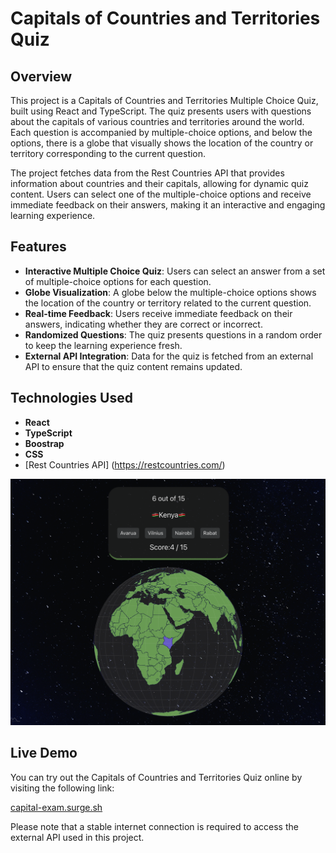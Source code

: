 # Capitals of Countries and Territories Quiz

## Overview

This project is a Capitals of Countries and Territories Multiple Choice Quiz, built using React and TypeScript. The quiz presents users with questions about the capitals of various countries and territories around the world. Each question is accompanied by multiple-choice options, and below the options, there is a globe that visually shows the location of the country or territory corresponding to the current question.

The project fetches data from the Rest Countries API that provides information about countries and their capitals, allowing for dynamic quiz content. Users can select one of the multiple-choice options and receive immediate feedback on their answers, making it an interactive and engaging learning experience.

## Features

- **Interactive Multiple Choice Quiz**: Users can select an answer from a set of multiple-choice options for each question.
- **Globe Visualization**: A globe below the multiple-choice options shows the location of the country or territory related to the current question.
- **Real-time Feedback**: Users receive immediate feedback on their answers, indicating whether they are correct or incorrect.
- **Randomized Questions**: The quiz presents questions in a random order to keep the learning experience fresh.
- **External API Integration**: Data for the quiz is fetched from an external API to ensure that the quiz content remains updated.

## Technologies Used

- **React**
- **TypeScript**
- **Boostrap**
- **CSS**
- [Rest Countries API] (https://restcountries.com/)

![Website Screenshot](src/Assets/images/GlobeScreenShot.png)

## Live Demo

You can try out the Capitals of Countries and Territories Quiz online by visiting the following link:

[capital-exam.surge.sh](https://capital-exam.surge.sh)

Please note that a stable internet connection is required to access the external API used in this project.

